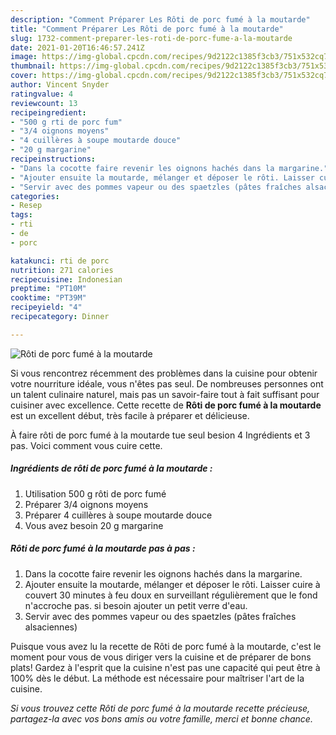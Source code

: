 ```yaml
---
description: "Comment Préparer Les Rôti de porc fumé à la moutarde"
title: "Comment Préparer Les Rôti de porc fumé à la moutarde"
slug: 1732-comment-preparer-les-roti-de-porc-fume-a-la-moutarde
date: 2021-01-20T16:46:57.241Z
image: https://img-global.cpcdn.com/recipes/9d2122c1385f3cb3/751x532cq70/roti-de-porc-fume-a-la-moutarde-photo-principale-de-la-recette.jpg
thumbnail: https://img-global.cpcdn.com/recipes/9d2122c1385f3cb3/751x532cq70/roti-de-porc-fume-a-la-moutarde-photo-principale-de-la-recette.jpg
cover: https://img-global.cpcdn.com/recipes/9d2122c1385f3cb3/751x532cq70/roti-de-porc-fume-a-la-moutarde-photo-principale-de-la-recette.jpg
author: Vincent Snyder
ratingvalue: 4
reviewcount: 13
recipeingredient:
- "500 g rti de porc fum"
- "3/4 oignons moyens"
- "4 cuillères à soupe moutarde douce"
- "20 g margarine"
recipeinstructions:
- "Dans la cocotte faire revenir les oignons hachés dans la margarine."
- "Ajouter ensuite la moutarde, mélanger et déposer le rôti. Laisser cuire à couvert 30 minutes à feu doux en surveillant régulièrement que le fond n&#39;accroche pas. si besoin ajouter un petit verre d&#39;eau."
- "Servir avec des pommes vapeur ou des spaetzles (pâtes fraîches alsaciennes)"
categories:
- Resep
tags:
- rti
- de
- porc

katakunci: rti de porc 
nutrition: 271 calories
recipecuisine: Indonesian
preptime: "PT10M"
cooktime: "PT39M"
recipeyield: "4"
recipecategory: Dinner

---
```



![Rôti de porc fumé à la moutarde](https://img-global.cpcdn.com/recipes/9d2122c1385f3cb3/751x532cq70/roti-de-porc-fume-a-la-moutarde-photo-principale-de-la-recette.jpg)

Si vous rencontrez récemment des problèmes dans la cuisine pour obtenir votre nourriture idéale, vous n'êtes pas seul. De nombreuses personnes ont un talent culinaire naturel, mais pas un savoir-faire tout à fait suffisant pour cuisiner avec excellence. Cette recette de <strong> Rôti de porc fumé à la moutarde </strong> est un excellent début, très facile à préparer et délicieuse.

<!--inarticleads1-->

À faire rôti de porc fumé à la moutarde tue seul besion 4 Ingrédients et 3 pas. Voici comment vous cuire cette.

##### Ingrédients de rôti de porc fumé à la moutarde :

1. Utilisation 500 g rôti de porc fumé
1. Préparer 3/4 oignons moyens
1. Préparer 4 cuillères à soupe moutarde douce
1. Vous avez besoin 20 g margarine




<!--inarticleads2-->

##### Rôti de porc fumé à la moutarde pas à pas :

1. Dans la cocotte faire revenir les oignons hachés dans la margarine.
1. Ajouter ensuite la moutarde, mélanger et déposer le rôti. Laisser cuire à couvert 30 minutes à feu doux en surveillant régulièrement que le fond n&#39;accroche pas. si besoin ajouter un petit verre d&#39;eau.
1. Servir avec des pommes vapeur ou des spaetzles (pâtes fraîches alsaciennes)




<!--inarticleads1-->

<p>
Puisque vous avez lu la recette de Rôti de porc fumé à la moutarde, c'est le moment pour vous de vous diriger vers la cuisine et de préparer de bons plats! Gardez à l'esprit que la cuisine n'est pas une capacité qui peut être à 100% dès le début. La méthode est nécessaire pour maîtriser l'art de la cuisine.
</p>

<p>
<i>Si vous trouvez cette Rôti de porc fumé à la moutarde recette précieuse, partagez-la avec vos bons amis ou votre famille, merci et bonne chance.</i>
</p>
